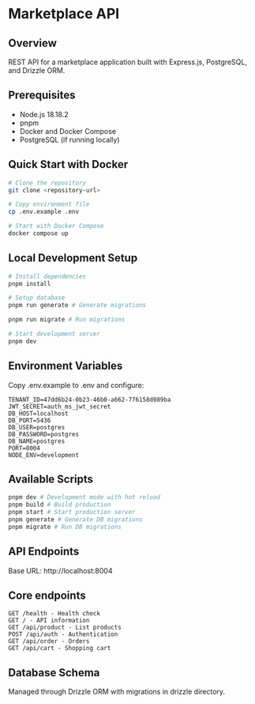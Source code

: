 # Marketplace API

## Overview

REST API for a marketplace application built with Express.js, PostgreSQL, and Drizzle ORM.

## Prerequisites

- Node.js 18.18.2
- pnpm
- Docker and Docker Compose
- PostgreSQL (if running locally)

## Quick Start with Docker

```bash
# Clone the repository
git clone <repository-url>

# Copy environment file
cp .env.example .env

# Start with Docker Compose
docker compose up
```

## Local Development Setup

```bash
# Install dependencies
pnpm install

# Setup database
pnpm run generate # Generate migrations

pnpm run migrate # Run migrations

# Start development server
pnpm dev

```

## Environment Variables

Copy .env.example to .env and configure:

```
TENANT_ID=47dd6b24-0b23-46b0-a662-776158d089ba
JWT_SECRET=auth_ms_jwt_secret
DB_HOST=localhost
DB_PORT=5436
DB_USER=postgres
DB_PASSWORD=postgres
DB_NAME=postgres
PORT=8004
NODE_ENV=development

```

## Available Scripts

```bash
pnpm dev # Development mode with hot reload
pnpm build # Build production
pnpm start # Start production server
pnpm generate # Generate DB migrations
pnpm migrate # Run DB migrations
```

## API Endpoints

Base URL: http://localhost:8004

## Core endpoints

```
GET /health - Health check
GET / - API information
GET /api/product - List products
POST /api/auth - Authentication
GET /api/order - Orders
GET /api/cart - Shopping cart
```

## Database Schema

Managed through Drizzle ORM with migrations in drizzle directory.
